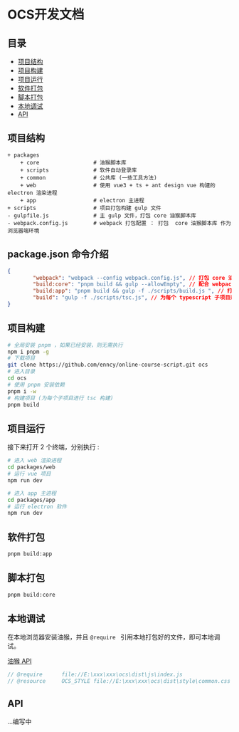 # OCS开发文档

## 目录

- [项目结构](#项目结构)
- [项目构建](#项目构建) 
- [项目运行](#项目运行) 
- [软件打包](#软件打包) 
- [脚本打包](#脚本打包) 
- [本地调试](#本地调试) 
- [API](#API)

## 项目结构

```
+ packages
    + core				   # 油猴脚本库
    + scripts              # 软件自动登录库
    + common			   # 公共库 (一些工具方法)
    + web                  # 使用 vue3 + ts + ant design vue 构建的 electron 渲染进程
    + app                  # electron 主进程
+ scripts				   # 项目打包构建 gulp 文件
- gulpfile.js              # 主 gulp 文件，打包 core 油猴脚本库
- webpack.config.js        # webpack 打包配置 ： 打包  core 油猴脚本库 作为浏览器端环境
```

## package.json 命令介绍

```json
{
        "webpack": "webpack --config webpack.config.js", // 打包 core 油猴脚本库 作为浏览器端环境
        "build:core": "pnpm build && gulp --allowEmpty", // 配合 webpack 命令进行 core构建， 文件夹清理，css文件打包等构建流程
        "build:app": "pnpm build && gulp -f ./scripts/build.js ", // 打包 web 和 app 的软件端
        "build": "gulp -f ./scripts/tsc.js", // 为每个 typescript 子项目运行 tsc 命令
}
```

 

## 项目构建

```sh
# 全局安装 pnpm ，如果已经安装，则无需执行
npm i pnpm -g
# 下载项目
git clone https://github.com/enncy/online-course-script.git ocs
# 进入目录
cd ocs
# 使用 pnpm 安装依赖
pnpm i -w
# 构建项目 (为每个子项目进行 tsc 构建)
pnpm build
```

## 项目运行

接下来打开 2 个终端，分别执行 :

```sh
# 进入 web 渲染进程
cd packages/web
# 运行 vue 项目
npm run dev
```

```sh
# 进入 app 主进程
cd packages/app
# 运行 electron 软件
npm run dev
```

## 软件打包

```sh
pnpm build:app
```

## 脚本打包

```sh
pnpm build:core
```

## 本地调试

在本地浏览器安装油猴，并且 `@require ` 引用本地打包好的文件，即可本地调试。

[油猴 API](https://www.tampermonkey.net/documentation.php)

```js
// @require      file://E:\xxx\xxx\ocs\dist\js\index.js
// @resource     OCS_STYLE file://E:\xxx\xxx\ocs\dist\style\common.css
```

## API

...编写中
